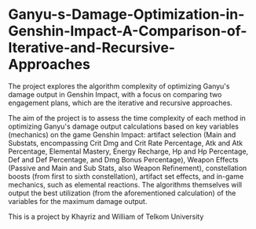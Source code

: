 # Ganyu-s-Damage-Optimization-in-Genshin-Impact-A-Comparison-of-Iterative-and-Recursive-Approaches
The project explores the algorithm complexity of optimizing Ganyu's damage output in Genshin Impact, with a focus on comparing two engagement plans, which are the iterative and recursive approaches.

The aim of the project is to assess the time complexity of each method in optimizing Ganyu's damage output calculations based on key variables (mechanics) on the game Genshin Impact: artifact selection (Main and Substats, encompassing Crit Dmg and Crit Rate Percentage, Atk and Atk Percentage, Elemental Mastery, Energy Recharge, Hp and Hp Percentage, Def and Def Percentage, and Dmg Bonus Percentage), Weapon Effects (Passive and Main and Sub Stats, also Weapon Refinement), constellation boosts (from first to sixth constellation), artifact set effects, and in-game mechanics, such as elemental reactions. The algorithms themselves will output the best utilization (from the aforementioned calculation) of the variables for the maximum damage output.

This is a project by Khayriz and William of Telkom University
